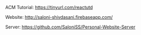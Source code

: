 ACM Tutorial: https://tinyurl.com/reactutd

Website: http://saloni-shivdasani.firebaseapp.com/

Server: https://github.com/SaloniSS/Personal-Website-Server
